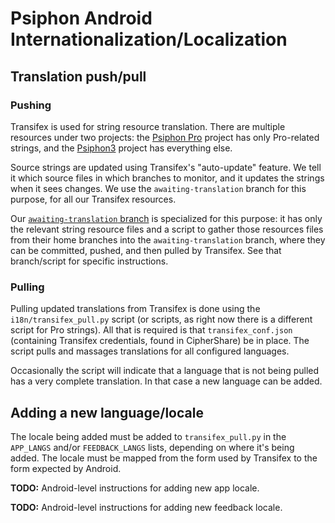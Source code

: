 # Psiphon Android Internationalization/Localization

## Translation push/pull

### Pushing

Transifex is used for string resource translation. There are multiple resources under two projects: the [Psiphon Pro](https://www.transifex.com/otf/psiphon-pro/dashboard/) project has only Pro-related strings, and the [Psiphon3](https://www.transifex.com/otf/Psiphon3/dashboard/) project has everything else.

Source strings are updated using Transifex's "auto-update" feature. We tell it which source files in which branches to monitor, and it updates the strings when it sees changes. We use the `awaiting-translation` branch for this purpose, for all our Transifex resources.

Our [`awaiting-translation` branch](https://github.com/Psiphon-Inc/psiphon-android/tree/awaiting-translation) is specialized for this purpose: it has only the relevant string resource files and a script to gather those resources files from their home branches into the `awaiting-translation` branch, where they can be committed, pushed, and then pulled by Transifex. See that branch/script for specific instructions.

### Pulling

Pulling updated translations from Transifex is done using the `i18n/transifex_pull.py` script (or scripts, as right now there is a different script for Pro strings). All that is required is that `transifex_conf.json` (containing Transifex credentials, found in CipherShare) be in place. The script pulls and massages translations for all configured languages.

Occasionally the script will indicate that a language that is not being pulled has a very complete translation. In that case a new language can be added.

## Adding a new language/locale

The locale being added must be added to `transifex_pull.py` in the `APP_LANGS` and/or `FEEDBACK_LANGS` lists, depending on where it's being added. The locale must be mapped from the form used by Transifex to the form expected by Android.

**TODO:** Android-level instructions for adding new app locale.

**TODO:** Android-level instructions for adding new feedback locale.
